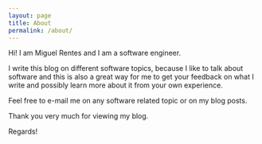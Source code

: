 ```yaml
---
layout: page
title: About
permalink: /about/
---
```


Hi! I am Miguel Rentes and I am a software engineer.

I write this blog on different software topics, because I like to talk about
software and this is also a great way for me to get your feedback on what I
write and possibly learn more about it from your own experience.

Feel free to e-mail me on any software related topic or on my blog posts.

Thank you very much for viewing my blog.

Regards!
